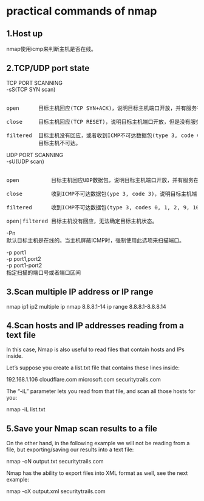 # practical commands of nmap
  
## 1.Host up  
nmap使用icmp来判断主机是否在线。  
  
## 2.TCP/UDP port state  
TCP PORT SCANNING  
-sS(TCP SYN scan)  
<pre>  
open      目标主机回应(TCP SYN+ACK)，说明目标主机端口开放，并有服务在端口监听。  
  
close     目标主机回应(TCP RESET)，说明目标主机端口开放，但是没有服务在端口监听。  
  
filtered  目标主机没有回应，或者收到ICMP不可达数据包(type 3, code 0, 1, 2, 3, 9, 10, or 13)，  
          目标主机不可达。  
</pre>  
  
UDP PORT SCANNING  
-sU(UDP scan)  
<pre>  
open          目标主机回应UDP数据包，说明目标主机端口开放，并有服务在端口监听。  
  
close         收到ICMP不可达数据包(ype 3, code 3)，说明目标主机端口开放，但是没有服务在监听。  
  
filtered      收到ICMP不可达数据包(type 3, codes 0, 1, 2, 9, 10, or 13)，说明目标主机不可达。  
  
open|filtered 目标主机没有回应，无法确定目标主机状态。  
</pre>  
  
-Pn  
默认目标主机是在线的。当主机屏蔽ICMP时，强制使用此选项来扫描端口。  
  
-p  port1  
-p  port1,port2  
-p  port1-port2  
指定扫描的端口号或者端口区间  

## 3.Scan multiple IP address or IP range
nmap ip1 ip2      multiple ip
nmap 8.8.8.1-14   ip range 8.8.8.1-8.8.8.14


## 4.Scan hosts and IP addresses reading from a text file 
In this case, Nmap is also useful to read files that contain hosts and IPs inside.

Let’s suppose you create a list.txt file that contains these lines inside:

192.168.1.106
cloudflare.com
microsoft.com
securitytrails.com

The “-iL” parameter lets you read from that file, and scan all those hosts for you:

nmap -iL list.txt

## 5.Save your Nmap scan results to a file 
On the other hand, in the following example we will not be reading from a file, but 
exporting/saving our results into a text file:

nmap -oN output.txt securitytrails.com

Nmap has the ability to export files into XML format as well, see the next example:

nmap -oX output.xml securitytrails.com
